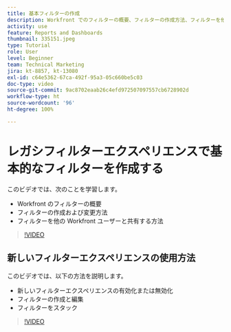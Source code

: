 ```yaml
---
title: 基本フィルターの作成
description: Workfront でのフィルターの概要、フィルターの作成方法、フィルターを他のユーザーと共有する方法について説明します。また、新しいフィルターエクスペリエンスの使用方法についても説明します。
activity: use
feature: Reports and Dashboards
thumbnail: 335151.jpeg
type: Tutorial
role: User
level: Beginner
team: Technical Marketing
jira: kt-8857, kt-13080
exl-id: c64e5362-67ca-492f-95a3-05c660be5c03
doc-type: video
source-git-commit: 9ac8702eaab26c4efd972507097557cb6728902d
workflow-type: ht
source-wordcount: '96'
ht-degree: 100%

---
```


# レガシフィルターエクスペリエンスで基本的なフィルターを作成する

このビデオでは、次のことを学習します。

* Workfront のフィルターの概要
* フィルターの作成および変更方法
* フィルターを他の Workfront ユーザーと共有する方法

>[!VIDEO](https://video.tv.adobe.com/v/335151/?quality=12&learn=on)

## 新しいフィルターエクスペリエンスの使用方法

このビデオでは、以下の方法を説明します。

* 新しいフィルターエクスペリエンスの有効化または無効化
* フィルターの作成と編集
* フィルターをスタック

>[!VIDEO](https://video.tv.adobe.com/v/3419558/?quality=12&learn=on)
